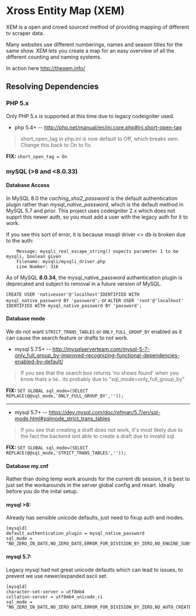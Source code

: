 Xross Entity Map (XEM)
======================

XEM is a open and crowd sourced method of providing mapping of different tv scraper data.

Many websites use different numberings, names and season titles for the same show.
XEM lets you create a map for an easy overview of all the different counting and naming systems.

In action here http://thexem.info/


## Resolving Dependencies

### PHP 5.x
Only PHP 5.x is supported at this time due to legacy codeigniter used.

* php 5.4+ -- http://php.net/manual/en/ini.core.php#ini.short-open-tag

> short_open_tag in php.ini is now default to Off, which breaks xem. Change this back to On to fix.

**FIX:** `short_open_tag = On`


### mySQL (>8 and <8.0.33)

#### Database Access

In MySQL 8.0 the *caching_sha2_password* is the default authentication plugin rather than *mysql_native_password*, which is the default method in MySQL 5.7 and prior.
This project uses codeigniter 2.x which does not supprt this newer auth, so you must add a user with the legacy auth for it to work.

If you see this sort of error, it is because mssqli driver <> db is broken due to the auth:
```
    Message: mysqli_real_escape_string() expects parameter 1 to be mysqli, boolean given
    Filename: mysqli/mysqli_driver.php
    Line Number: 316
```

As of MySQL **8.0.34**, the mysql_native_password authentication plugin is deprecated and subject to removal in a future version of MySQL.

`CREATE USER 'nativeuser'@'localhost'IDENTIFIED WITH mysql_native_password BY 'password';`
or
`ALTER USER 'root'@'localhost' IDENTIFIED WITH mysql_native_password BY 'password';`


#### Database mode

We do not want `STRICT_TRANS_TABLES` or `ONLY_FULL_GROUP_BY` enabled as it can cause the search feature or drafts to not work.

* mysql 5.7.5+ -- http://mysqlserverteam.com/mysql-5-7-only_full_group_by-improved-recognizing-functional-dependencies-enabled-by-default/

> If you see that the search box returns 'no shows found' when you know thats a lie.. its probably due to "sql_mode=only_full_group_by"

**FIX:** `SET GLOBAL sql_mode=(SELECT REPLACE(@@sql_mode,'ONLY_FULL_GROUP_BY',''));`

---

* mysql 5.7+ -- https://dev.mysql.com/doc/refman/5.7/en/sql-mode.html#sqlmode_strict_trans_tables

> If you see that creating a draft does not work, it's most likely due to the fact the backend isnt able to create a draft due to invalid sql.

**FIX:** `SET GLOBAL sql_mode=(SELECT REPLACE(@@sql_mode,'STRICT_TRANS_TABLES',''));`


#### Database my.cnf

Rather than doing temp work arounds for the current db session, it is best to just set the workarounds in the server global config and resart. 
Ideally before you do the inital setup.


#### mysql >8:
Already has sensible unicode defaults, just need to fixup auth and modes.
```
[mysqld]
default_authentication_plugin = mysql_native_password
sql_mode = "NO_ZERO_IN_DATE,NO_ZERO_DATE,ERROR_FOR_DIVISION_BY_ZERO,NO_ENGINE_SUBSTITUTION"
```

#### mysql 5.7:
Legacy mysql had not great unicode defaults which can lead to issues, to prevent we use newer/expanded ascii set.
```
[mysqld]
character-set-server = utf8mb4
collation-server = utf8mb4_unicode_ci
sql_mode = "NO_ZERO_IN_DATE,NO_ZERO_DATE,ERROR_FOR_DIVISION_BY_ZERO,NO_AUTO_CREATE_USER,NO_ENGINE_SUBSTITUTION"
```
